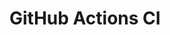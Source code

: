 # GitHub Actions CI
































































































































































































































































































































































































































































































































































































































































































































































































































































































































































































































































































































































































































































































































































































































































































































































